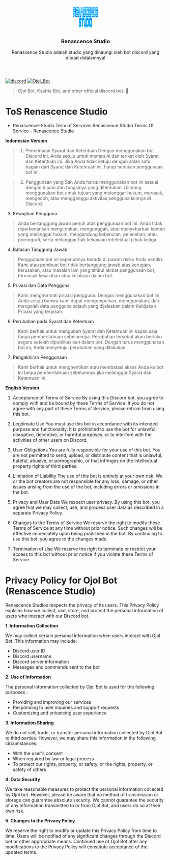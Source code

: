 <br/>
<p align="center">
  <a href="https://github.com/Hadi-Koubeissi/ManageGift">
    <img src="./assets/logo.svg" alt="Logo" width="80" height="80">
  </a>

<h3 align="center">Renascence Studio</h3>

  <p align="center">
    Renascence Studio adalah studio yang dinaungi oleh bot discord yang dibuat didalamnya!
    <br/>
    <br/>

# 
[![discord](https://img.shields.io/discord/710852417100578849?style=for-the-badge&color=7289DA&label=Discord)](https://discord.gg/UuJR6CjC2a)
[![Ojol_Bot](https://img.shields.io/badge/Ojol%20Bot-Invite-green)](https://discord.com/api/oauth2/authorize?client_id=1083659994542645289&permissions=1254130838528&scope=bot)

> Ojol Bot, Ksatria Bot, and other official discord bot. 🚀

# ToS Renascence Studio

* Renascence-Studio
Term of Services Renascence Studio
Terms Of Service - Renascence Studio

**Indonesian Version**

> 1. Penerimaan Syarat dan Ketentuan
>Dengan menggunakan bot Discord ini, Anda setuju untuk mematuhi dan terikat oleh Syarat dan Ketentuan ini. Jika Anda tidak setuju dengan salah satu bagian dari Syarat dan Ketentuan ini, harap hentikan penggunaan bot ini.

> 2. Penggunaan yang Sah
>Anda harus menggunakan bot ini sesuai dengan tujuan dan fungsinya yang ditentukan. Dilarang menggunakan bot untuk tujuan yang melanggar hukum, merusak, mengecoh, atau mengganggu aktivitas pengguna lainnya di Discord.

3. Kewajiban Pengguna
>Anda bertanggung jawab penuh atas penggunaan bot ini. Anda tidak diperkenankan mengirimkan, mengunggah, atau menyebarkan konten yang melanggar hukum, mengandung kebencian, pelecehan, atau pornografi, serta melanggar hak kekayaan intelektual pihak ketiga.

4. Batasan Tanggung Jawab
>Penggunaan bot ini sepenuhnya berada di bawah risiko Anda sendiri. Kami atau pembuat bot tidak bertanggung jawab atas kerugian, kerusakan, atau masalah lain yang timbul akibat penggunaan bot, termasuk kesalahan atau kelalaian dalam bot.

5. Privasi dan Data Pengguna
>Kami menghormati privasi pengguna. Dengan menggunakan bot ini, Anda setuju bahwa kami dapat mengumpulkan, menggunakan, dan mengolah data pengguna sejauh yang dijelaskan dalam Kebijakan Privasi yang terpisah.

6. Perubahan pada Syarat dan Ketentuan
>Kami berhak untuk mengubah Syarat dan Ketentuan ini kapan saja tanpa pemberitahuan sebelumnya. Perubahan tersebut akan berlaku segera setelah dipublikasikan dalam bot. Dengan terus menggunakan bot ini, Anda menyetujui perubahan yang dilakukan.

7. Pengakhiran Penggunaan
>Kami berhak untuk menghentikan atau membatasi akses Anda ke bot ini tanpa pemberitahuan sebelumnya jika melanggar Syarat dan Ketentuan ini.

**English Version**

1. Acceptance of Terms of Service
By using this Discord bot, you agree to comply with and be bound by these Terms of Service. If you do not agree with any part of these Terms of Service, please refrain from using this bot.

2. Legitimate Use
You must use this bot in accordance with its intended purpose and functionality. It is prohibited to use the bot for unlawful, disruptive, deceptive, or harmful purposes, or to interfere with the activities of other users on Discord.

3. User Obligations
You are fully responsible for your use of this bot. You are not permitted to send, upload, or distribute content that is unlawful, hateful, abusive, or pornographic, or that infringes on the intellectual property rights of third parties.

4. Limitation of Liability
The use of this bot is entirely at your own risk. We or the bot creators are not responsible for any loss, damage, or other issues arising from the use of the bot, including errors or omissions in the bot.

5. Privacy and User Data
We respect user privacy. By using this bot, you agree that we may collect, use, and process user data as described in a separate Privacy Policy.

6. Changes to the Terms of Service
We reserve the right to modify these Terms of Service at any time without prior notice. Such changes will be effective immediately upon being published in the bot. By continuing to use this bot, you agree to the changes made.

7. Termination of Use
We reserve the right to terminate or restrict your access to this bot without prior notice if you violate these Terms of Service.

# Privacy Policy for Ojol Bot (Renascence Studio)

Renascence Studios respects the privacy of its users. This Privacy Policy explains how we collect, use, store, and protect the personal information of users who interact with our Discord bot.

**1. Information Collection**

We may collect certain personal information when users interact with Ojol Bot. This information may include:

- Discord user ID
- Discord username
- Discord server information
- Messages and commands sent to the bot

**2. Use of Information**

The personal information collected by Ojol Bot is used for the following purposes :

- Providing and improving our services
- Responding to user inquiries and support requests
- Customizing and enhancing user experience

**3. Information Sharing**

We do not sell, trade, or transfer personal information collected by Ojol Bot to third parties. However, we may share this information in the following circumstances:

- With the user's consent
- When required by law or legal process
- To protect our rights, property, or safety, or the rights, property, or safety of others

**4. Data Security**

We take reasonable measures to protect the personal information collected by Ojol bot. However, please be aware that no method of transmission or storage can guarantee absolute security. We cannot guarantee the security of any information transmitted to or from Ojol Bot, and users do so at their own risk.

**5. Changes to the Privacy Policy**

We reserve the right to modify or update this Privacy Policy from time to time. Users will be notified of any significant changes through the Discord bot or other appropriate means. Continued use of Ojol Bot after any modifications to the Privacy Policy will constitute acceptance of the updated terms.